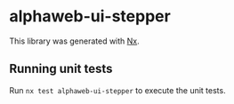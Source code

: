 # alphaweb-ui-stepper

This library was generated with [Nx](https://nx.dev).

## Running unit tests

Run `nx test alphaweb-ui-stepper` to execute the unit tests.
